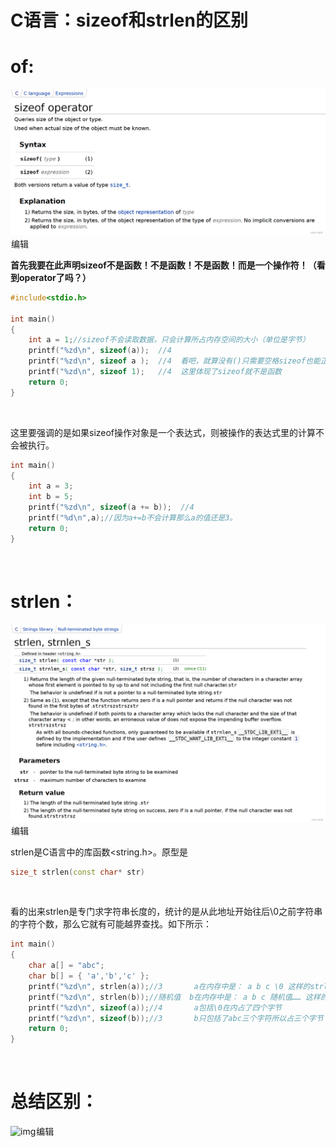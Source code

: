 # C语言：sizeof和strlen的区别

# of:

![img](https://raw.githubusercontent.com/QinMou000/pic/main/bc7fdcdda99407ac73c18eba32af6e73.png)![点击并拖拽以移动](data:image/gif;base64,R0lGODlhAQABAPABAP///wAAACH5BAEKAAAALAAAAAABAAEAAAICRAEAOw==)编辑

**首先我要在此声明sizeof不是函数！不是函数！不是函数！而是一个操作符！（看到operator了吗？）**

```cpp
#include<stdio.h>

int main()
{
	int a = 1;//sizeof不会读取数据，只会计算所占内存空间的大小（单位是字节）
	printf("%zd\n", sizeof(a));  //4  
	printf("%zd\n", sizeof a );  //4  看吧，就算没有()只需要空格sizeof也能正确被执行。
	printf("%zd\n", sizeof 1);   //4  这里体现了sizeof就不是函数
	return 0;
}
```

![点击并拖拽以移动](data:image/gif;base64,R0lGODlhAQABAPABAP///wAAACH5BAEKAAAALAAAAAABAAEAAAICRAEAOw==)

这里要强调的是如果sizeof操作对象是一个表达式，则被操作的表达式里的计算不会被执行。

```cpp
int main()
{
	int a = 3;
	int b = 5;
	printf("%zd\n", sizeof(a += b));  //4
	printf("%d\n",a);//因为a+=b不会计算那么a的值还是3。
	return 0;
}
```

![点击并拖拽以移动](data:image/gif;base64,R0lGODlhAQABAPABAP///wAAACH5BAEKAAAALAAAAAABAAEAAAICRAEAOw==)

# strlen：

![img](https://raw.githubusercontent.com/QinMou000/pic/main/9c034b7d87aff3479618ae4c46fb5104.png)![点击并拖拽以移动](data:image/gif;base64,R0lGODlhAQABAPABAP///wAAACH5BAEKAAAALAAAAAABAAEAAAICRAEAOw==)编辑

strlen是C语言中的库函数<string.h>。原型是

```cpp
size_t strlen(const char* str)
```

![点击并拖拽以移动](data:image/gif;base64,R0lGODlhAQABAPABAP///wAAACH5BAEKAAAALAAAAAABAAEAAAICRAEAOw==)

看的出来strlen是专门求字符串长度的，统计的是从此地址开始往后\0之前字符串的字符个数，那么它就有可能越界查找。如下所示：

```cpp
int main()
{
	char a[] = "abc";
	char b[] = { 'a','b','c' };
	printf("%zd\n", strlen(a));//3       a在内存中是： a b c \0 这样的strlen读取了\0前面的字符个数
	printf("%zd\n", strlen(b));//随机值  b在内存中是： a b c 随机值…… 这样的，所以我们不知道后面什么地方会出现\0
	printf("%zd\n", sizeof(a));//4       a包括\0在内占了四个字节
	printf("%zd\n", sizeof(b));//3       b只包括了abc三个字符所以占三个字节
	return 0;
}
```

![点击并拖拽以移动](data:image/gif;base64,R0lGODlhAQABAPABAP///wAAACH5BAEKAAAALAAAAAABAAEAAAICRAEAOw==)

# 总结区别：

![img](https://i-blog.csdnimg.cn/blog_migrate/f6c5a110ed95ae102526f4794777907b.jpeg)![点击并拖拽以移动](data:image/gif;base64,R0lGODlhAQABAPABAP///wAAACH5BAEKAAAALAAAAAABAAEAAAICRAEAOw==)编辑